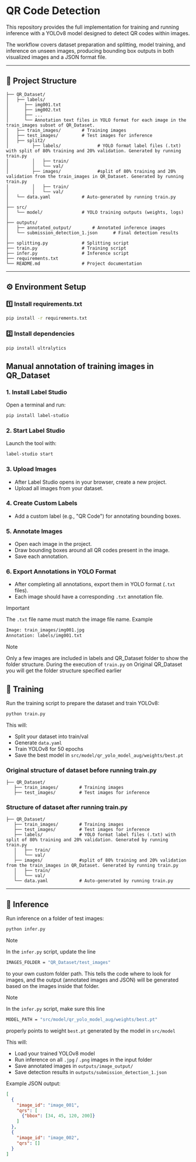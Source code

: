 # QR Code Detection

This repository provides the full implementation for training and running inference with a YOLOv8 model designed to detect QR codes within images.

The workflow covers dataset preparation and splitting, model training, and inference on unseen images, producing bounding box outputs in both visualized images and a JSON format file.

---

## 📂 Project Structure  

```
├── QR_Dataset/
│   ├── labels/
│      ├── img001.txt
│      ├── img002.txt
│      ├── ...
│      └── Annotation text files in YOLO format for each image in the train_images subset of QR_Dataset.
│   ├── train_images/        # Training images
│   ├── test_images/         # Test images for inference
│   ├── split2/  
│         ├── labels/              # YOLO format label files (.txt) with split of 80% training and 20% validation. Generated by running train.py
│         │   ├── train/
│         │   └── val/
│         ├── images/              #split of 80% training and 20% validation from the train_images in QR_Dataset. Generated by running train.py
│         │   ├── train/
│         │   └── val/
│   └── data.yaml            # Auto-generated by running train.py
│
├── src/
│   └── model/               # YOLO training outputs (weights, logs)
│
├── outputs/
│   ├── annotated_output/        # Annotated inference images
│   └── submission_detection_1.json      # Final detection results
│
├── splitting.py             # Splitting script
├── train.py                 # Training script
├── infer.py                 # Inference script
├── requirements.txt
└── README.md                # Project documentation

```
---

## ⚙️ Environment Setup 

### 1️⃣ Install requirements.txt  
```bash
pip install -r requirements.txt
```

### 2️⃣ Install dependencies  
```bash
pip install ultralytics
```
## Manual annotation of training images in QR_Dataset

### 1. Install Label Studio
Open a terminal and run:
```bash
pip install label-studio
````
### 2. Start Label Studio
Launch the tool with:
```bash
label-studio start
````

### 3. Upload Images
- After Label Studio opens in your browser, create a new project.
- Upload all images from your dataset.

### 4. Create Custom Labels
- Add a custom label (e.g., "QR Code") for annotating bounding boxes.

### 5. Annotate Images
- Open each image in the project.
- Draw bounding boxes around all QR codes present in the image.
- Save each annotation.

### 6. Export Annotations in YOLO Format
- After completing all annotations, export them in YOLO format (```.txt``` files).
- Each image should have a corresponding ```.txt``` annotation file.
> [!IMPORTANT]  
> The ```.txt``` file name must match the image file name.
> Example
> ```bash
> Image: train_images/img001.jpg
> Annotation: labels/img001.txt
> ```

> [!NOTE]  
> Only a few images are included in labels and QR_Dataset folder to show the folder structure. During the execution of ``train.py`` on Original QR_Dataset you will get the folder structure specified earlier


## 🚀 Training  

Run the training script to prepare the dataset and train YOLOv8:  

```bash
python train.py
```

This will:  
- Split your dataset into train/val  
- Generate `data.yaml`  
- Train YOLOv8 for 50 epochs  
- Save the best model in `src/model/qr_yolo_model_aug/weights/best.pt`  

### Original structure of dataset before running train.py

```
├── QR_Dataset/
   ├── train_images/        # Training images
   ├── test_images/         # Test images for inference
```

### Structure of dataset after running train.py

```
├── QR_Dataset/
   ├── train_images/        # Training images
   ├── test_images/         # Test images for inference
   ├── labels/              # YOLO format label files (.txt) with split of 80% training and 20% validation. Generated by running train.py
   │   ├── train/
   │   └── val/
   ├── images/              #split of 80% training and 20% validation from the train_images in QR_Dataset. Generated by running train.py
   │   ├── train/
   │   └── val/
   └── data.yaml            # Auto-generated by running train.py
```

---

## 🔎 Inference  

Run inference on a folder of test images:  

```bash
python infer.py
```
> [!NOTE]  
> In the ```infer.py``` script, update the line
> ```bash
> IMAGES_FOLDER = "QR_Dataset/test_images"
> ```
> to your own custom folder path. This tells the code where to look for images, and the output (annotated images and JSON) will be generated based on the images inside that folder.

> [!NOTE]  
> In the ```infer.py``` script, make sure this line
> ```bash
> MODEL_PATH = "src/model/qr_yolo_model_aug/weights/best.pt"
> ```
> properly points to weight ```best.pt``` generated by the model in ```src/model```


This will:  
- Load your trained YOLOv8 model  
- Run inference on all `.jpg` / `.png` images in the input folder  
- Save annotated images in `outputs/image_output/`  
- Save detection results in `outputs/submission_detection_1.json`  

Example JSON output:  
```json
[
  {
    "image_id": "image_001",
    "qrs": [
      {"bbox": [34, 45, 120, 200]}
    ]
  },
  {
    "image_id": "image_002",
    "qrs": []
  }
]
```
